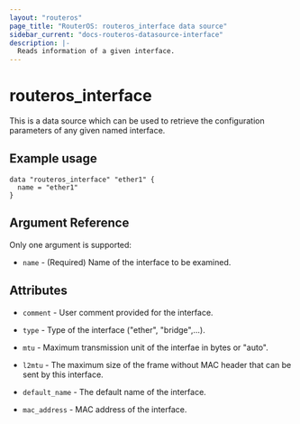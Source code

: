 ```yaml
---
layout: "routeros"
page_title: "RouterOS: routeros_interface data source"
sidebar_current: "docs-routeros-datasource-interface"
description: |-
  Reads information of a given interface.
---
```


# routeros\_interface

This is a data source which can be used to retrieve the configuration parameters
of any given named interface.

## Example usage

```hcl
data "routeros_interface" "ether1" {
  name = "ether1"
}
```

## Argument Reference

Only one argument is supported:

* `name` - (Required) Name of the interface to be examined.

## Attributes


* `comment` - User comment provided for the interface.

* `type` - Type of the interface ("ether", "bridge",...).

* `mtu` - Maximum transmission unit of the interfae in bytes or "auto".

* `l2mtu` - The maximum size of the frame without MAC header that can be sent by this
  interface.

* `default_name` - The default name of the interface.

* `mac_address` - MAC address of the interface.
